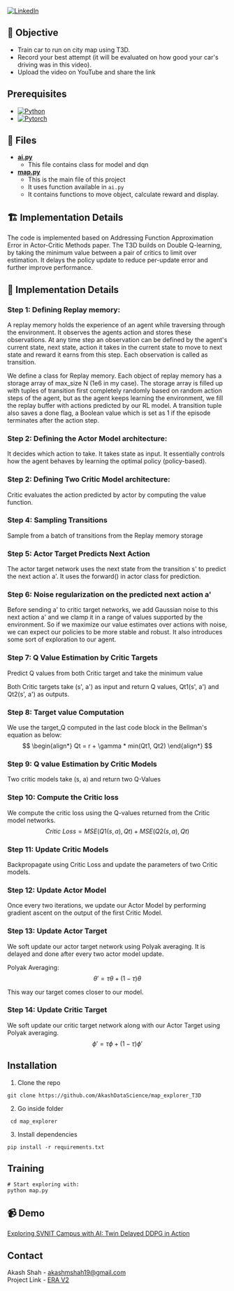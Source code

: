 [![LinkedIn][linkedin-shield]][linkedin-url]

## :jigsaw: Objective

- Train car to run on city map using T3D. 
- Record your best attempt (it will be evaluated on how good your car's driving was in this video).
- Upload the video on YouTube and share the link

## Prerequisites
* [![Python][Python.py]][python-url]
* [![Pytorch][PyTorch.tensor]][torch-url]

## :open_file_folder: Files
- [**ai.py**](ai.py)
    - This file contains class for model and dqn
- [**map.py**](map.py)
    - This is the main file of this project
    - It uses function available in `ai.py`
    - It contains functions to move object, calculate reward and display.

## :building_construction: Implementation Details
The code is implemented based on Addressing Function Approximation Error in Actor-Critic Methods
paper. The T3D builds on Double Q-learning, by taking the minimum value between a pair of critics to
limit over estimation. It delays the policy update to reduce per-update error and further improve 
performance. 

## :flight_departure: Implementation Details
### Step 1: Defining Replay memory:

A replay memory holds the experience of an agent while traversing through the environment. It
observes the agents action and stores these observations. At any time step an observation can be
defined by the agent's current state, next state, action it takes in the current state to move to
next state and reward it earns from this step. Each observation is called as transition.

We define a class for Replay memory. Each object of replay memory has a storage array of max_size N
(1e6 in my case). The storage array is filled up with tuples of transition first completely randomly
based on random action steps of the agent, but as the agent keeps learning the environment, we fill
the replay buffer with actions predicted by our RL model. A transition tuple also saves a done flag,
a Boolean value which is set as 1 if the episode terminates after the action step.

### Step 2: Defining the Actor Model architecture:

It decides which action to take. It takes state as input. It essentially controls how the agent
behaves by learning the optimal policy (policy-based). 

### Step 2: Defining Two Critic Model architecture:

Critic evaluates the action predicted by actor by computing the value function.

### Step 4: Sampling Transitions

Sample from a batch of transitions from the Replay memory storage

### Step 5: Actor Target Predicts Next Action 

The actor target network uses the next state from the transition s' to predict the next action a'.
It uses the forward() in actor class for prediction. 

### Step 6: Noise regularization on the predicted next action a'

Before sending a' to critic target networks, we add Gaussian noise to this next action a' and we
clamp it in a range of values supported by the environment. So if we maximize our value estimates
over actions with noise, we can expect our policies to be more stable and robust. It also introduces
some sort of exploration to our agent.

### Step 7: Q Value Estimation by Critic Targets

Predict Q values from both Critic target and take the minimum value

Both Critic targets take (s', a') as input and return Q values, Qt1(s', a') and Qt2(s', a') as
outputs.

### Step 8: Target value Computation

We use the target_Q computed in the last code block in the Bellman's equation as below:
$$
\begin{align*}
Qt = r + \gamma * min(Qt1, Qt2)
\end{align*}
$$

### Step 9: Q value Estimation by Critic Models

Two critic models take (s, a) and return two Q-Values

### Step 10: Compute the Critic loss 

We compute the critic loss using the Q-values returned from the Critic model networks.
$$
Critic\ Loss = MSE(Q1(s,a),Qt) + MSE(Q2(s,a),Qt)
$$

### Step 11: Update Critic Models

Backpropagate using Critic Loss and update the parameters of two Critic models.

### Step 12: Update Actor Model

Once every two iterations, we update our Actor Model by performing gradient ascent on the output of the first Critic Model.

### Step 13: Update Actor Target

We soft update our actor target network using Polyak averaging. It is delayed and done after every two actor model update.

Polyak Averaging: 
$$
\theta' = \tau\theta + (1-\tau)\theta
$$


This way our target comes closer to our model.

### Step 14: Update Critic Target 

We soft update our critic target network along with our Actor Target using Polyak averaging.
$$
\phi' = \tau \phi + (1-\tau)\phi'
$$

## Installation

1. Clone the repo
```
git clone https://github.com/AkashDataScience/map_explorer_T3D
```
2. Go inside folder
```
 cd map_explorer
```
3. Install dependencies
```
pip install -r requirements.txt
```

## Training

```
# Start exploring with:
python map.py

```

## :video_camera: Demo
[Exploring SVNIT Campus with AI: Twin Delayed DDPG in Action](https://www.youtube.com/watch?v=ON3reORkCkU)

## Contact

Akash Shah - akashmshah19@gmail.com  
Project Link - [ERA V2](https://github.com/AkashDataScience/ERA-V2/tree/master)


[linkedin-shield]: https://img.shields.io/badge/-LinkedIn-black.svg?style=for-the-badge&logo=linkedin&colorB=555
[linkedin-url]: https://www.linkedin.com/in/akash-m-shah/
[Python.py]:https://img.shields.io/badge/python-3670A0?style=for-the-badge&logo=python&logoColor=ffdd54
[python-url]: https://www.python.org/
[PyTorch.tensor]: https://img.shields.io/badge/PyTorch-%23EE4C2C.svg?style=for-the-badge&logo=PyTorch&logoColor=white
[torch-url]: https://pytorch.org/
[HuggingFace.transformers]: https://img.shields.io/badge/%F0%9F%A4%97-Hugging%20Face-orange
[huggingface-url]: https://huggingface.co/